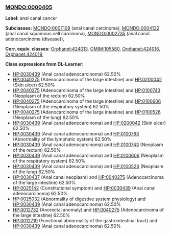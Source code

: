 
### [MONDO:0000405](http://purl.obolibrary.org/obo/MONDO_0000405)
**Label:** anal canal cancer

**Subclasses:** [MONDO:0007108](http://purl.obolibrary.org/obo/MONDO_0007108) (anal canal carcinoma), [MONDO:0004132](http://purl.obolibrary.org/obo/MONDO_0004132) (anal canal squamous cell carcinoma), [MONDO:0002735](http://purl.obolibrary.org/obo/MONDO_0002735) (anal canal adenocarcinoma (disease)), 

**Corr. equiv. classes:** [Orphanet:424013](http://www.orpha.net/ORDO/Orphanet_424013), [OMIM:105580](http://purl.obolibrary.org/obo/OMIM_105580), [Orphanet:424016](http://www.orpha.net/ORDO/Orphanet_424016), [Orphanet:424019](http://www.orpha.net/ORDO/Orphanet_424019), 

**Class expressions from DL-Learner:**

- [HP:0030439](http://purl.obolibrary.org/obo/HP_0030439) (Anal canal adenocarcinoma) 62.50%
- [HP:0040275](http://purl.obolibrary.org/obo/HP_0040275) (Adenocarcinoma of the large intestine) and [HP:0200042](http://purl.obolibrary.org/obo/HP_0200042) (Skin ulcer) 62.50%
- [HP:0040275](http://purl.obolibrary.org/obo/HP_0040275) (Adenocarcinoma of the large intestine) and [HP:0100743](http://purl.obolibrary.org/obo/HP_0100743) (Neoplasm of the rectum) 62.50%
- [HP:0040275](http://purl.obolibrary.org/obo/HP_0040275) (Adenocarcinoma of the large intestine) and [HP:0100606](http://purl.obolibrary.org/obo/HP_0100606) (Neoplasm of the respiratory system) 62.50%
- [HP:0040275](http://purl.obolibrary.org/obo/HP_0040275) (Adenocarcinoma of the large intestine) and [HP:0100526](http://purl.obolibrary.org/obo/HP_0100526) (Neoplasm of the lung) 62.50%
- [HP:0030439](http://purl.obolibrary.org/obo/HP_0030439) (Anal canal adenocarcinoma) and [HP:0200042](http://purl.obolibrary.org/obo/HP_0200042) (Skin ulcer) 62.50%
- [HP:0030439](http://purl.obolibrary.org/obo/HP_0030439) (Anal canal adenocarcinoma) and [HP:0100763](http://purl.obolibrary.org/obo/HP_0100763) (Abnormality of the lymphatic system) 62.50%
- [HP:0030439](http://purl.obolibrary.org/obo/HP_0030439) (Anal canal adenocarcinoma) and [HP:0100743](http://purl.obolibrary.org/obo/HP_0100743) (Neoplasm of the rectum) 62.50%
- [HP:0030439](http://purl.obolibrary.org/obo/HP_0030439) (Anal canal adenocarcinoma) and [HP:0100606](http://purl.obolibrary.org/obo/HP_0100606) (Neoplasm of the respiratory system) 62.50%
- [HP:0030439](http://purl.obolibrary.org/obo/HP_0030439) (Anal canal adenocarcinoma) and [HP:0100526](http://purl.obolibrary.org/obo/HP_0100526) (Neoplasm of the lung) 62.50%
- [HP:0030437](http://purl.obolibrary.org/obo/HP_0030437) (Anal canal neoplasm) and [HP:0040275](http://purl.obolibrary.org/obo/HP_0040275) (Adenocarcinoma of the large intestine) 62.50%
- [HP:0025142](http://purl.obolibrary.org/obo/HP_0025142) (Constitutional symptom) and [HP:0030439](http://purl.obolibrary.org/obo/HP_0030439) (Anal canal adenocarcinoma) 62.50%
- [HP:0025032](http://purl.obolibrary.org/obo/HP_0025032) (Abnormality of digestive system physiology) and [HP:0030439](http://purl.obolibrary.org/obo/HP_0030439) (Anal canal adenocarcinoma) 62.50%
- [HP:0012732](http://purl.obolibrary.org/obo/HP_0012732) (Anorectal anomaly) and [HP:0040275](http://purl.obolibrary.org/obo/HP_0040275) (Adenocarcinoma of the large intestine) 62.50%
- [HP:0012719](http://purl.obolibrary.org/obo/HP_0012719) (Functional abnormality of the gastrointestinal tract) and [HP:0030439](http://purl.obolibrary.org/obo/HP_0030439) (Anal canal adenocarcinoma) 62.50%



